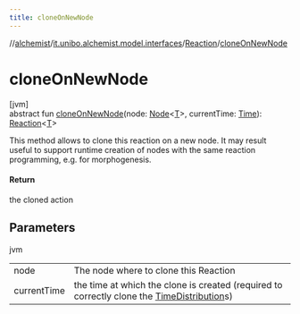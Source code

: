 ```yaml
---
title: cloneOnNewNode
---
```

//[alchemist](../../../index.html)/[it.unibo.alchemist.model.interfaces](../index.html)/[Reaction](index.html)/[cloneOnNewNode](clone-on-new-node.html)



# cloneOnNewNode



[jvm]\
abstract fun [cloneOnNewNode](clone-on-new-node.html)(node: [Node](../-node/index.html)<[T](../../it.unibo.alchemist.core.interfaces/-scheduler/index.html)>, currentTime: [Time](../-time/index.html)): [Reaction](index.html)<[T](../../it.unibo.alchemist.core.interfaces/-scheduler/index.html)>



This method allows to clone this reaction on a new node. It may result useful to support runtime creation of nodes with the same reaction programming, e.g. for morphogenesis.



#### Return



the cloned action



## Parameters


jvm

| | |
|---|---|
| node | The node where to clone this Reaction |
| currentTime | the time at which the clone is created (required to correctly clone the [TimeDistribution](../-time-distribution/index.html)s) |




